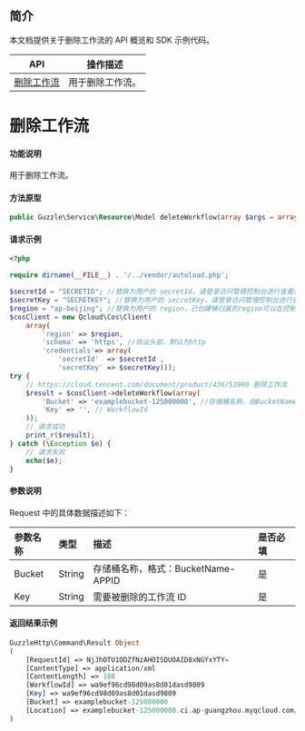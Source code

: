 ## 简介

本文档提供关于删除工作流的 API 概览和 SDK 示例代码。

| API           | 操作描述                 |
| ------------- |  ---------------------- |
| [删除工作流](https://cloud.tencent.com/document/product/436/53990) | 用于删除工作流。 |

# 删除工作流

#### 功能说明

用于删除工作流。

#### 方法原型

```php
public Guzzle\Service\Resource\Model deleteWorkflow(array $args = array());
```

#### 请求示例

```php
<?php

require dirname(__FILE__) . '/../vendor/autoload.php';

$secretId = "SECRETID"; //替换为用户的 secretId，请登录访问管理控制台进行查看和管理，https://console.cloud.tencent.com/cam/capi
$secretKey = "SECRETKEY"; //替换为用户的 secretKey，请登录访问管理控制台进行查看和管理，https://console.cloud.tencent.com/cam/capi
$region = "ap-beijing"; //替换为用户的 region，已创建桶归属的region可以在控制台查看，https://console.cloud.tencent.com/cos5/bucket
$cosClient = new Qcloud\Cos\Client(
    array(
        'region' => $region,
        'schema' => 'https', //协议头部，默认为http
        'credentials'=> array(
            'secretId'  => $secretId ,
            'secretKey' => $secretKey)));
try {
    // https://cloud.tencent.com/document/product/436/53990 删除工作流
    $result = $cosClient->deleteWorkflow(array(
        'Bucket' => 'examplebucket-125000000', //存储桶名称，由BucketName-Appid 组成，可以在COS控制台查看 https://console.cloud.tencent.com/cos5/bucket
        'Key' => '', // WorkflowId
    ));
    // 请求成功
    print_r($result);
} catch (\Exception $e) {
    // 请求失败
    echo($e);
}
```

#### 参数说明

Request 中的具体数据描述如下：

| 参数名称 | 类型   | 描述                               | 是否必填 |
| :------- | :----- | :--------------------------------- | :------- |
| Bucket   | String | 存储桶名称，格式：BucketName-APPID | 是       |
| Key      | String | 需要被删除的工作流 ID              | 是       |

#### 返回结果示例

```php
GuzzleHttp\Command\Result Object
(
    [RequestId] => NjJhOTU1ODZfNzAHOISDUOAID8xNGYxYTY=
    [ContentType] => application/xml
    [ContentLength] => 188
    [WorkflowId] => wa9ef96cd98d09as8d01dasd9809
    [Key] => wa9ef96cd98d09as8d01dasd9809
    [Bucket] => examplebucket-125000000
    [Location] => examplebucket-125000000.ci.ap-guangzhou.myqcloud.com/workflow/wa9ef96cd98d09as8d01dasd9809
)
```


